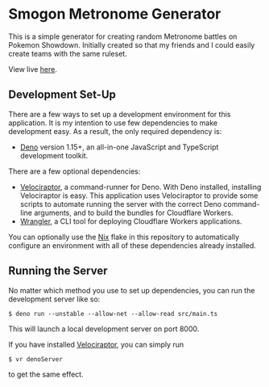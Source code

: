 # Smogon Metronome Generator

This is a simple generator for creating random Metronome battles on Pokemon
Showdown. Initially created so that my friends and I could easily create teams
with the same ruleset.

View live [here](https://smogon-metronome-generator.mooshq.xyz).

## Development Set-Up

There are a few ways to set up a development environment for this application.
It is my intention to use few dependencies to make development easy. As a
result, the only required dependency is:
- [Deno](https://deno.land) version 1.15+, an all-in-one JavaScript and
  TypeScript development toolkit.

There are a few optional dependencies:
- [Velociraptor](https://velociraptor.run), a command-runner for Deno. With Deno
  installed, installing Velociraptor is easy. This application uses Velociraptor
  to provide some scripts to automate running the server with the correct Deno
  command-line arguments, and to build the bundles for Cloudflare Workers.
- [Wrangler](https://developers.cloudflare.com/workers/cli-wrangler), a CLI tool
  for deploying Cloudflare Workers applications.

You can optionally use the [Nix](https://nixos.org) flake in this repository to
automatically configure an environment with all of these dependencies already
installed.

## Running the Server

No matter which method you use to set up dependencies, you can run the
development server like so:

```
$ deno run --unstable --allow-net --allow-read src/main.ts
```

This will launch a local development server on port 8000.

If you have installed [Velociraptor](https://velociraptor.run), you can simply
run

```
$ vr denoServer
```

to get the same effect.